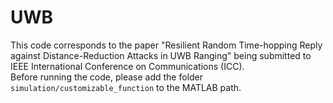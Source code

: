 # UWB
This code corresponds to the paper "Resilient Random Time-hopping Reply against
Distance-Reduction Attacks in UWB Ranging" being submitted to IEEE International Conference on Communications (ICC). <br>
Before running the code, please add the folder ``simulation/customizable_function`` to the MATLAB path.
